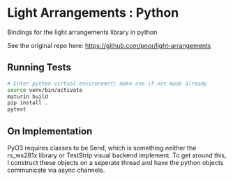 # Light Arrangements : Python
Bindings for the light arrangements library in python

See the original repo here:
https://github.com/pnor/light-arrangements

## Running Tests

``` sh
# Enter python virtual environemnt; make one if not made already
source venv/bin/activate
maturin build
pip install .
pytest
```

## On Implementation
PyO3 requires classes to be Send, which is something neither the rs_ws281x library or TestStrip visual backend implement. To get around this, I construct these objects on a seperate thread and have the python objects communicate via async channels.
